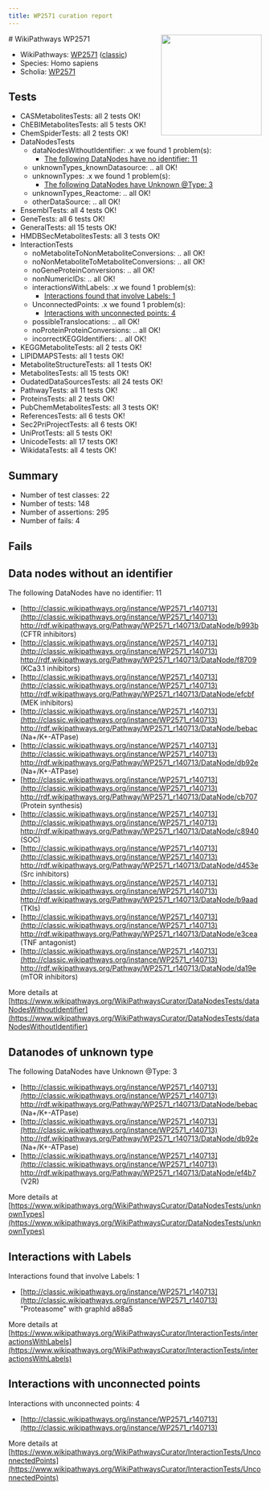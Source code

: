 ```yaml
---
title: WP2571 curation report
---
```


<img style="float: right; width: 200px" src="https://upload.wikimedia.org/wikipedia/commons/thumb/8/83/Wplogo_with_text_500.png/640px-Wplogo_with_text_500.png" />
# WikiPathways WP2571

* WikiPathways: [WP2571](https://wikipathways.org/pathways/WP2571) ([classic](https://classic.wikipathways.org/instance/WP2571))
* Species: Homo sapiens
* Scholia: [WP2571](https://scholia.toolforge.org/wikipathways/WP2571)
## Tests
* CASMetabolitesTests: all 2 tests OK!
* ChEBIMetabolitesTests: all 5 tests OK!
* ChemSpiderTests: all 2 tests OK!
* DataNodesTests
    * dataNodesWithoutIdentifier: .x we found 1 problem(s):
        * [The following DataNodes have no identifier: 11](#8792c491)
    * unknownTypes_knownDatasource: .. all OK!
    * unknownTypes: .x we found 1 problem(s):
        * [The following DataNodes have Unknown @Type: 3](#839973e1)
    * unknownTypes_Reactome: .. all OK!
    * otherDataSource: .. all OK!
* EnsemblTests: all 4 tests OK!
* GeneTests: all 6 tests OK!
* GeneralTests: all 15 tests OK!
* HMDBSecMetabolitesTests: all 3 tests OK!
* InteractionTests
    * noMetaboliteToNonMetaboliteConversions: .. all OK!
    * noNonMetaboliteToMetaboliteConversions: .. all OK!
    * noGeneProteinConversions: .. all OK!
    * nonNumericIDs: .. all OK!
    * interactionsWithLabels: .x we found 1 problem(s):
        * [Interactions found that involve Labels: 1](#630d2678)
    * UnconnectedPoints: .x we found 1 problem(s):
        * [Interactions with unconnected points: 4](#35a61adc)
    * possibleTranslocations: .. all OK!
    * noProteinProteinConversions: .. all OK!
    * incorrectKEGGIdentifiers: .. all OK!
* KEGGMetaboliteTests: all 2 tests OK!
* LIPIDMAPSTests: all 1 tests OK!
* MetaboliteStructureTests: all 1 tests OK!
* MetabolitesTests: all 15 tests OK!
* OudatedDataSourcesTests: all 24 tests OK!
* PathwayTests: all 11 tests OK!
* ProteinsTests: all 2 tests OK!
* PubChemMetabolitesTests: all 3 tests OK!
* ReferencesTests: all 6 tests OK!
* Sec2PriProjectTests: all 6 tests OK!
* UniProtTests: all 5 tests OK!
* UnicodeTests: all 17 tests OK!
* WikidataTests: all 4 tests OK!


## Summary

* Number of test classes: 22
* Number of tests: 148
* Number of assertions: 295
* Number of fails: 4

## Fails

<a name="8792c491" />

## Data nodes without an identifier

The following DataNodes have no identifier: 11

* [http://classic.wikipathways.org/instance/WP2571_r140713](http://classic.wikipathways.org/instance/WP2571_r140713) http://rdf.wikipathways.org/Pathway/WP2571_r140713/DataNode/b993b (CFTR 
inhibitors)
* [http://classic.wikipathways.org/instance/WP2571_r140713](http://classic.wikipathways.org/instance/WP2571_r140713) http://rdf.wikipathways.org/Pathway/WP2571_r140713/DataNode/f8709 (KCa3.1 
inhibitors)
* [http://classic.wikipathways.org/instance/WP2571_r140713](http://classic.wikipathways.org/instance/WP2571_r140713) http://rdf.wikipathways.org/Pathway/WP2571_r140713/DataNode/efcbf (MEK inhibitors)
* [http://classic.wikipathways.org/instance/WP2571_r140713](http://classic.wikipathways.org/instance/WP2571_r140713) http://rdf.wikipathways.org/Pathway/WP2571_r140713/DataNode/bebac (Na+/K+-ATPase)
* [http://classic.wikipathways.org/instance/WP2571_r140713](http://classic.wikipathways.org/instance/WP2571_r140713) http://rdf.wikipathways.org/Pathway/WP2571_r140713/DataNode/db92e (Na+/K+-ATPase)
* [http://classic.wikipathways.org/instance/WP2571_r140713](http://classic.wikipathways.org/instance/WP2571_r140713) http://rdf.wikipathways.org/Pathway/WP2571_r140713/DataNode/cb707 (Protein synthesis)
* [http://classic.wikipathways.org/instance/WP2571_r140713](http://classic.wikipathways.org/instance/WP2571_r140713) http://rdf.wikipathways.org/Pathway/WP2571_r140713/DataNode/c8940 (SOC)
* [http://classic.wikipathways.org/instance/WP2571_r140713](http://classic.wikipathways.org/instance/WP2571_r140713) http://rdf.wikipathways.org/Pathway/WP2571_r140713/DataNode/d453e (Src inhibitors)
* [http://classic.wikipathways.org/instance/WP2571_r140713](http://classic.wikipathways.org/instance/WP2571_r140713) http://rdf.wikipathways.org/Pathway/WP2571_r140713/DataNode/b9aad (TKIs)
* [http://classic.wikipathways.org/instance/WP2571_r140713](http://classic.wikipathways.org/instance/WP2571_r140713) http://rdf.wikipathways.org/Pathway/WP2571_r140713/DataNode/e3cea (TNF 
antagonist)
* [http://classic.wikipathways.org/instance/WP2571_r140713](http://classic.wikipathways.org/instance/WP2571_r140713) http://rdf.wikipathways.org/Pathway/WP2571_r140713/DataNode/da19e (mTOR inhibitors)


More details at [https://www.wikipathways.org/WikiPathwaysCurator/DataNodesTests/dataNodesWithoutIdentifier](https://www.wikipathways.org/WikiPathwaysCurator/DataNodesTests/dataNodesWithoutIdentifier)

<a name="839973e1" />

## Datanodes of unknown type

The following DataNodes have Unknown @Type: 3

* [http://classic.wikipathways.org/instance/WP2571_r140713](http://classic.wikipathways.org/instance/WP2571_r140713) http://rdf.wikipathways.org/Pathway/WP2571_r140713/DataNode/bebac (Na+/K+-ATPase)
* [http://classic.wikipathways.org/instance/WP2571_r140713](http://classic.wikipathways.org/instance/WP2571_r140713) http://rdf.wikipathways.org/Pathway/WP2571_r140713/DataNode/db92e (Na+/K+-ATPase)
* [http://classic.wikipathways.org/instance/WP2571_r140713](http://classic.wikipathways.org/instance/WP2571_r140713) http://rdf.wikipathways.org/Pathway/WP2571_r140713/DataNode/ef4b7 (V2R)


More details at [https://www.wikipathways.org/WikiPathwaysCurator/DataNodesTests/unknownTypes](https://www.wikipathways.org/WikiPathwaysCurator/DataNodesTests/unknownTypes)

<a name="630d2678" />

## Interactions with Labels

Interactions found that involve Labels: 1

* [http://classic.wikipathways.org/instance/WP2571_r140713](http://classic.wikipathways.org/instance/WP2571_r140713) "Proteasome" with graphId a88a5


More details at [https://www.wikipathways.org/WikiPathwaysCurator/InteractionTests/interactionsWithLabels](https://www.wikipathways.org/WikiPathwaysCurator/InteractionTests/interactionsWithLabels)

<a name="35a61adc" />

## Interactions with unconnected points

Interactions with unconnected points: 4

* [http://classic.wikipathways.org/instance/WP2571_r140713](http://classic.wikipathways.org/instance/WP2571_r140713)


More details at [https://www.wikipathways.org/WikiPathwaysCurator/InteractionTests/UnconnectedPoints](https://www.wikipathways.org/WikiPathwaysCurator/InteractionTests/UnconnectedPoints)

